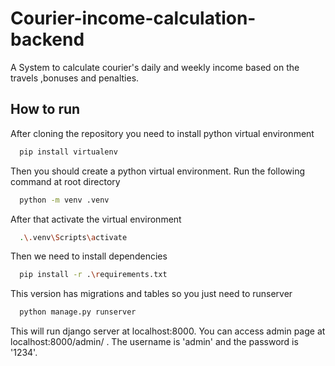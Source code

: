 # Courier-income-calculation-backend
A System to calculate courier's daily and weekly income based on the travels ,bonuses and penalties.

## How to run

After cloning the repository you need to install python virtual environment

```bash 
  pip install virtualenv
```

Then you should create a python virtual environment. Run the following command at root directory

```bash 
  python -m venv .venv
```
After that activate the virtual environment

```bash 
  .\.venv\Scripts\activate 
```

Then we need to install dependencies

```bash 
  pip install -r .\requirements.txt
```
This version has migrations and tables so you just need to runserver

```bash 
  python manage.py runserver
```
This will run django server at localhost:8000. 
You can access admin page at localhost:8000/admin/ . The username is 'admin' and the password is '1234'.

